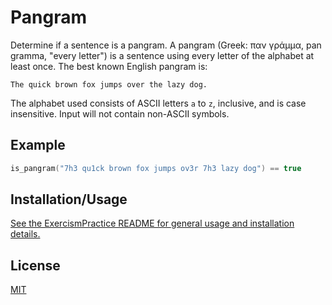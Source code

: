# Pangram

Determine if a sentence is a pangram. A pangram (Greek: παν γράμμα, pan gramma, "every letter") is a sentence using every letter of the alphabet at least once. The best known English pangram is:

    The quick brown fox jumps over the lazy dog.

The alphabet used consists of ASCII letters `a` to `z`, inclusive, and is case insensitive. Input will not contain non-ASCII symbols.

## Example

```cpp
is_pangram("7h3 qu1ck brown fox jumps ov3r 7h3 lazy dog") == true
```

## Installation/Usage

[See the ExercismPractice README for general usage and installation details.](https://github.com/Lignite17/ExercismPractice/blob/main/README.md)

## License
[MIT](https://choosealicense.com/licenses/mit/)
